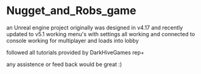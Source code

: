 # Nugget_and_Robs_game
an Unreal engine project
originally was designed in v4.17 and recently updated to v5.1
working menu's with settings all working and connected to console
working for multiplayer and loads into lobby

followed all tutorials provided by DarkHiveGames rep+

any assistence or feed back would be great :)
